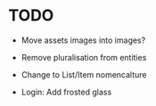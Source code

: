 

# TODO

- Move assets images into images?
- Remove pluralisation from entities
- Change to List/Item nomencalture

- Login: Add frosted glass


